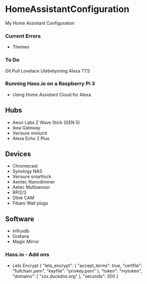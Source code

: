 # HomeAssistantConfiguration
My Home Assistant Configuration

### Current Errors

* Themes

### To Do

Git Pull
Lovelace
Utebelysning
Alexa TTS

### Running Hass.io on a Raspberry Pi 3
* Using Home Assistant Cloud for Alexa

## Hubs
* Aeon Labs Z Wave Stick (GEN 5)
* Ikea Gateway
* Verisure miniunit
* Alexa Echo 2 Plus

## Devices
* Chromecast
* Synology NAS
* Verisure smartlock
* Aeotec Nanodimmer
* Aetec Multisensor 
* RPI2/3
* Dlink CAM
* Fibaro Wall plugs

## Software
* Influxdb
* Grafana
* Magic Mirror



### Hass.io - Add ons

* Lets Encrypt
{
  "lets_encrypt": {
    "accept_terms": true,
    "certfile": "fullchain.pem",
    "keyfile": "privkey.pem"
  },
  "token": "mytoken",
  "domains": [
    "xxx.duckdns.org"
  ],
  "seconds": 300
}
